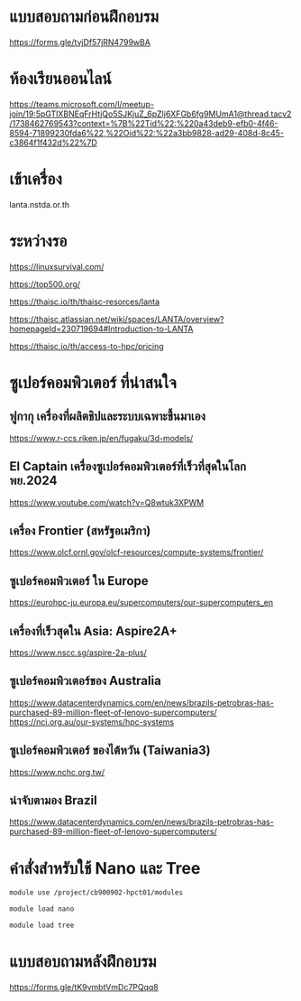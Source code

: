 # แบบสอบถามก่อนฝึกอบรม
https://forms.gle/tvjDf57jRN4799wBA

# ห้องเรียนออนไลน์
[https://teams.microsoft.com/l/meetup-join/19:5pGTlXBNEqFrHtjQo5SJKjuZ_6pZlj6XFGb6fg9MUmA1@thread.tacv2/1738462769543?context=%7B%22Tid%22:%220a43deb9-efb0-4f46-8594-71899230fda6%22,%22Oid%22:%22a3bb9828-ad29-408d-8c45-c3864f1f432d%22%7D
](https://teams.microsoft.com/l/meetup-join/19:5pGTlXBNEqFrHtjQo5SJKjuZ_6pZlj6XFGb6fg9MUmA1@thread.tacv2/1738979866759?context=%7B%22Tid%22:%220a43deb9-efb0-4f46-8594-71899230fda6%22,%22Oid%22:%22a3bb9828-ad29-408d-8c45-c3864f1f432d%22%7D)
# เข้าเครื่อง
lanta.nstda.or.th

# ระหว่างรอ
https://linuxsurvival.com/

https://top500.org/

https://thaisc.io/th/thaisc-resorces/lanta

https://thaisc.atlassian.net/wiki/spaces/LANTA/overview?homepageId=230719694#Introduction-to-LANTA

https://thaisc.io/th/access-to-hpc/pricing

# ซูเปอร์คอมพิวเตอร์ ที่น่าสนใจ
## ฟูกากุ เครื่องที่ผลิตชิปและระบบเฉพาะขึ้นมาเอง
https://www.r-ccs.riken.jp/en/fugaku/3d-models/
## El Captain เครื่องซูเปอร์คอมพิวเตอร์ที่เร็วที่สุดในโลก พย.2024
https://www.youtube.com/watch?v=Q8wtuk3XPWM
## เครื่อง Frontier (สหรัฐอเมริกา)
https://www.olcf.ornl.gov/olcf-resources/compute-systems/frontier/
## ซูเปอร์คอมพิวเตอร์ ใน Europe
https://eurohpc-ju.europa.eu/supercomputers/our-supercomputers_en
## เครื่องที่เร็วสุดใน Asia: Aspire2A+
https://www.nscc.sg/aspire-2a-plus/
## ซูเปอร์คอมพิวเตอร์ของ Australia 
https://www.datacenterdynamics.com/en/news/brazils-petrobras-has-purchased-89-million-fleet-of-lenovo-supercomputers/
https://nci.org.au/our-systems/hpc-systems
## ซูเปอร์คอมพิวเตอร์ ของไต้หวัน (Taiwania3)
https://www.nchc.org.tw/

## น่าจับตามอง Brazil
https://www.datacenterdynamics.com/en/news/brazils-petrobras-has-purchased-89-million-fleet-of-lenovo-supercomputers/

# คำสั่งสำหรับใช้ Nano และ Tree
```bash
module use /project/cb900902-hpct01/modules
```
```bash
module load nano
```

```bash
module load tree
```

# แบบสอบถามหลังฝึกอบรม
https://forms.gle/tK9vmbtVmDc7PQqq8

